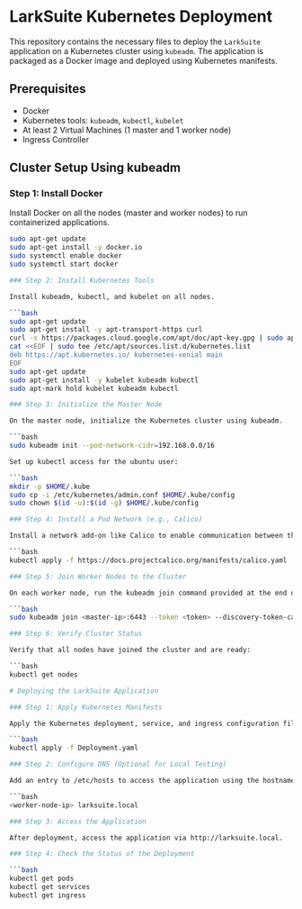 # LarkSuite Kubernetes Deployment

This repository contains the necessary files to deploy the `LarkSuite` application on a Kubernetes cluster using `kubeadm`. The application is packaged as a Docker image and deployed using Kubernetes manifests.

## Prerequisites

- Docker
- Kubernetes tools: `kubeadm`, `kubectl`, `kubelet`
- At least 2 Virtual Machines (1 master and 1 worker node)
- Ingress Controller

## Cluster Setup Using kubeadm

### Step 1: Install Docker

Install Docker on all the nodes (master and worker nodes) to run containerized applications.

```bash
sudo apt-get update
sudo apt-get install -y docker.io
sudo systemctl enable docker
sudo systemctl start docker

### Step 2: Install Kubernetes Tools

Install kubeadm, kubectl, and kubelet on all nodes.

```bash
sudo apt-get update
sudo apt-get install -y apt-transport-https curl
curl -s https://packages.cloud.google.com/apt/doc/apt-key.gpg | sudo apt-key add -
cat <<EOF | sudo tee /etc/apt/sources.list.d/kubernetes.list
deb https://apt.kubernetes.io/ kubernetes-xenial main
EOF
sudo apt-get update
sudo apt-get install -y kubelet kubeadm kubectl
sudo apt-mark hold kubelet kubeadm kubectl

### Step 3: Initialize the Master Node

On the master node, initialize the Kubernetes cluster using kubeadm.

```bash
sudo kubeadm init --pod-network-cidr=192.168.0.0/16

Set up kubectl access for the ubuntu user:

```bash
mkdir -p $HOME/.kube
sudo cp -i /etc/kubernetes/admin.conf $HOME/.kube/config
sudo chown $(id -u):$(id -g) $HOME/.kube/config

### Step 4: Install a Pod Network (e.g., Calico)

Install a network add-on like Calico to enable communication between the pods:

```bash
kubectl apply -f https://docs.projectcalico.org/manifests/calico.yaml

### Step 5: Join Worker Nodes to the Cluster

On each worker node, run the kubeadm join command provided at the end of the kubeadm init process on the master node.

```bash
sudo kubeadm join <master-ip>:6443 --token <token> --discovery-token-ca-cert-hash sha256:<hash>

### Step 6: Verify Cluster Status

Verify that all nodes have joined the cluster and are ready:

```bash
kubectl get nodes

# Deploying the LarkSuite Application

### Step 1: Apply Kubernetes Manifests

Apply the Kubernetes deployment, service, and ingress configuration files to deploy the application.

```bash
kubectl apply -f Deployment.yaml

### Step 2: Configure DNS (Optional for Local Testing)

Add an entry to /etc/hosts to access the application using the hostname defined in the Ingress resource:

```bash
<worker-node-ip> larksuite.local

### Step 3: Access the Application

After deployment, access the application via http://larksuite.local.

### Step 4: Check the Status of the Deployment

```bash
kubectl get pods
kubectl get services
kubectl get ingress

